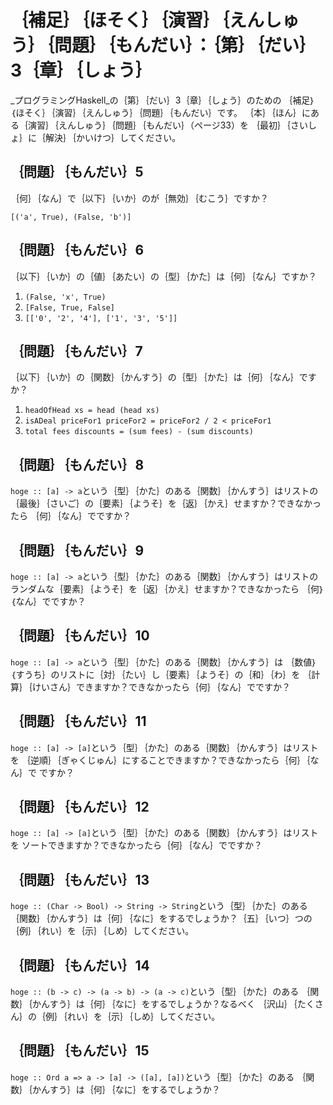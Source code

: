 ｛補足｝｛ほそく｝｛演習｝｛えんしゅう｝｛問題｝｛もんだい｝：｛第｝｛だい｝3｛章｝｛しょう｝
=============================================================================================

_プログラミングHaskell_の｛第｝｛だい｝3｛章｝｛しょう｝のための
｛補足｝｛ほそく｝｛演習｝｛えんしゅう｝｛問題｝｛もんだい｝です。
｛本｝｛ほん｝にある｛演習｝｛えんしゅう｝｛問題｝｛もんだい｝（ページ33）を
｛最初｝｛さいしょ｝に｛解決｝｛かいけつ｝してください。

｛問題｝｛もんだい｝5
---------------------

｛何｝｛なん｝で｛以下｝｛いか｝のが｛無効｝｛むこう｝ですか？

    [('a', True), (False, 'b')]

｛問題｝｛もんだい｝6
---------------------

｛以下｝｛いか｝の｛値｝｛あたい｝の｛型｝｛かた｝は｛何｝｛なん｝ですか？

1. `(False, 'x', True)`
2. `[False, True, False]`
3. `[['0', '2', '4'], ['1', '3', '5']]`

｛問題｝｛もんだい｝7
---------------------

｛以下｝｛いか｝の｛関数｝｛かんすう｝の｛型｝｛かた｝は｛何｝｛なん｝ですか？

1. `headOfHead xs = head (head xs)`
2. `isADeal priceFor1 priceFor2 = priceFor2 / 2 < priceFor1`
3. `total fees discounts = (sum fees) - (sum discounts)`

｛問題｝｛もんだい｝8
---------------------

`hoge :: [a] -> a`という｛型｝｛かた｝のある｛関数｝｛かんすう｝はリストの
｛最後｝｛さいご｝の｛要素｝｛ようそ｝を｛返｝｛かえ｝せますか？できなかったら
｛何｝｛なん｝でですか？

｛問題｝｛もんだい｝9
---------------------

`hoge :: [a] -> a`という｛型｝｛かた｝のある｛関数｝｛かんすう｝はリストの
ランダムな｛要素｝｛ようそ｝を｛返｝｛かえ｝せますか？できなかったら
｛何｝｛なん｝でですか？

｛問題｝｛もんだい｝10
----------------------

`hoge :: [a] -> a`という｛型｝｛かた｝のある｛関数｝｛かんすう｝は
｛数値｝｛すうち｝のリストに｛対｝｛たい｝し｛要素｝｛ようそ｝の｛和｝｛わ｝を
｛計算｝｛けいさん｝できますか？できなかったら｛何｝｛なん｝でですか？

｛問題｝｛もんだい｝11
----------------------

`hoge :: [a] -> [a]`という｛型｝｛かた｝のある｛関数｝｛かんすう｝はリストを
｛逆順｝｛ぎゃくじゅん｝にすることできますか？できなかったら｛何｝｛なん｝で
ですか？

｛問題｝｛もんだい｝12
----------------------

`hoge :: [a] -> [a]`という｛型｝｛かた｝のある｛関数｝｛かんすう｝はリストを
ソートできますか？できなかったら｛何｝｛なん｝でですか？

｛問題｝｛もんだい｝13
----------------------

`hoge :: (Char -> Bool) -> String -> String`という｛型｝｛かた｝のある
｛関数｝｛かんすう｝は｛何｝｛なに｝をするでしょうか？｛五｝｛いつ｝つの
｛例｝｛れい｝を｛示｝｛しめ｝してください。

｛問題｝｛もんだい｝14
----------------------

`hoge :: (b -> c) -> (a -> b) -> (a -> c)`という｛型｝｛かた｝のある
｛関数｝｛かんすう｝は｛何｝｛なに｝をするでしょうか？なるべく
｛沢山｝｛たくさん｝の｛例｝｛れい｝を｛示｝｛しめ｝してください。

｛問題｝｛もんだい｝15
----------------------

`hoge :: Ord a => a -> [a] -> ([a], [a])`という｛型｝｛かた｝のある
｛関数｝｛かんすう｝は｛何｝｛なに｝をするでしょうか？
